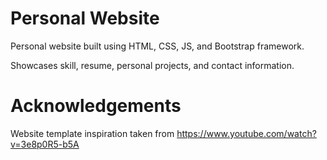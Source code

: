 # Personal Website

Personal website built using HTML, CSS, JS, and Bootstrap framework. 

Showcases skill, resume, personal projects, and contact information.

# Acknowledgements
Website template inspiration taken from https://www.youtube.com/watch?v=3e8p0R5-b5A 
